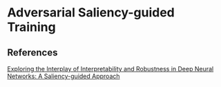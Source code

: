 # Adversarial Saliency-guided Training

## References

[Exploring the Interplay of Interpretability and Robustness in Deep Neural Networks: A Saliency-guided Approach](https://arxiv.org/pdf/2405.06278)

